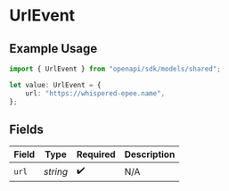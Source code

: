 # UrlEvent

## Example Usage

```typescript
import { UrlEvent } from "openapi/sdk/models/shared";

let value: UrlEvent = {
    url: "https://whispered-epee.name",
};
```

## Fields

| Field              | Type               | Required           | Description        |
| ------------------ | ------------------ | ------------------ | ------------------ |
| `url`              | *string*           | :heavy_check_mark: | N/A                |